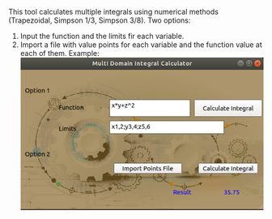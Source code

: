 This tool calculates multiple integrals using numerical methods (Trapezoidal, Simpson 1/3, Simpson 3/8).
Two options:
1. Input the function and the limits fir each variable.
2. Import a file with value points for each variable and the function value at each of them.
Example:
![Screenshot](screenshot.png)
